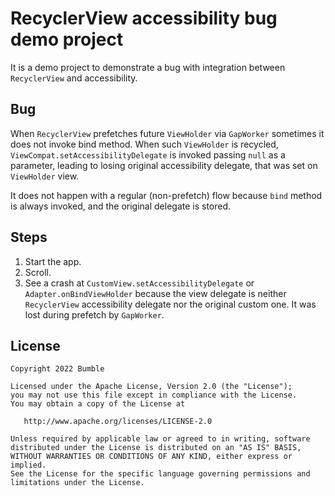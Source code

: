 # RecyclerView accessibility bug demo project

It is a demo project to demonstrate a bug with integration between `RecyclerView` and accessibility.

## Bug

When `RecyclerView` prefetches future `ViewHolder` via `GapWorker` sometimes it does not invoke bind
method. When such `ViewHolder` is recycled, `ViewCompat.setAccessibilityDelegate` is invoked
passing `null` as a parameter, leading to losing original accessibility delegate, that was set
on `ViewHolder` view.

It does not happen with a regular (non-prefetch) flow because `bind` method is always invoked, and
the original delegate is stored.

## Steps

1. Start the app.
2. Scroll.
3. See a crash at `CustomView.setAccessibilityDelegate` or `Adapter.onBindViewHolder` because the
   view delegate is neither `RecyclerView` accessibility delegate nor the original custom one. It
   was lost during prefetch by `GapWorker`.

## License

```
Copyright 2022 Bumble

Licensed under the Apache License, Version 2.0 (the "License");
you may not use this file except in compliance with the License.
You may obtain a copy of the License at

   http://www.apache.org/licenses/LICENSE-2.0

Unless required by applicable law or agreed to in writing, software
distributed under the License is distributed on an "AS IS" BASIS,
WITHOUT WARRANTIES OR CONDITIONS OF ANY KIND, either express or implied.
See the License for the specific language governing permissions and
limitations under the License.
```
